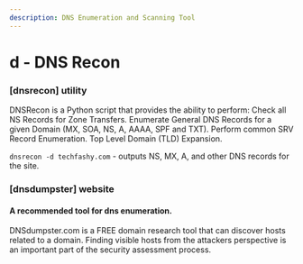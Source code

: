 ```yaml
---
description: DNS Enumeration and Scanning Tool
---
```


# d - DNS Recon

### \[dnsrecon] utility

DNSRecon is a Python script that provides the ability to perform: Check all NS Records for Zone Transfers. Enumerate General DNS Records for a given Domain (MX, SOA, NS, A, AAAA, SPF and TXT). Perform common SRV Record Enumeration. Top Level Domain (TLD) Expansion.

`dnsrecon -d techfashy.com` - outputs NS, MX, A, and other DNS records for the site.

### \[dnsdumpster] website

#### A recommended tool for dns enumeration.

DNSdumpster.com is a FREE domain research tool that can discover hosts related to a domain. Finding visible hosts from the attackers perspective is an important part of the security assessment process.







